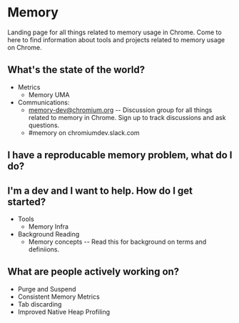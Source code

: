 # Memory
Landing page for all things related to memory usage in Chrome. Come to here to
find information about tools and projects related to memory usage on Chrome.

## What's the state of the world?
   * Metrics
      * Memory UMA
   * Communications:
      * memory-dev@chromium.org -- Discussion group for all things related to
        memory in Chrome. Sign up to track discussions and ask questions.
      * #memory on chromiumdev.slack.com

## I have a reproducable memory problem, what do I do?

## I'm a dev and I want to help. How do I get started?
   * Tools
     * Memory Infra
   * Background Reading
     * Memory concepts -- Read this for background on terms and definiions.

## What are people actively working on?
   * Purge and Suspend
   * Consistent Memory Metrics
   * Tab discarding
   * Improved Native Heap Profiling
